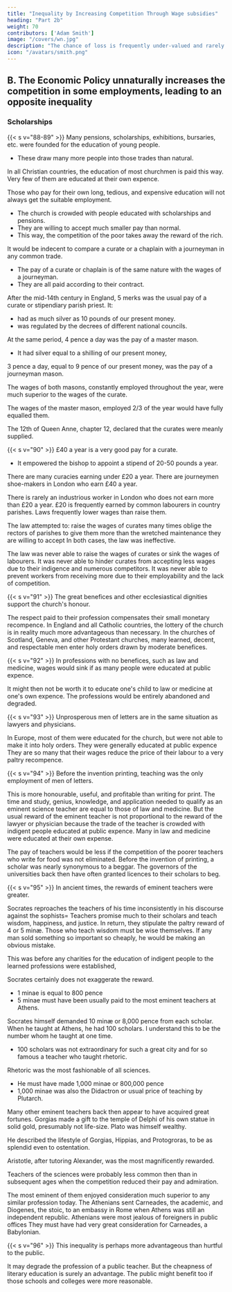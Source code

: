 ```yaml
---
title: "Inequality by Increasing Competition Through Wage subsidies"
heading: "Part 2b"
weight: 70
contributors: ['Adam Smith']
image: "/covers/wn.jpg"
description: "The chance of loss is frequently under-valued and rarely valued more than it is worth"
icon: "/avatars/smith.png"
---
```




## B. The Economic Policy unnaturally increases the competition in some employments, leading to an opposite inequality

<!-- {{< s v="88" >}} It creates an opposite inequality in the employments of labour and stock. -->

### Scholarships

{{< s v="88-89" >}} <!-- It was considered very important that a proper number of  be educated for certain professions. --> Many pensions, scholarships, exhibitions, bursaries, etc. were founded for the education of young people.
- These draw many more people into those trades than natural.

In all Christian countries, the education of most churchmen is paid this way. Very few of them are educated at their own expence.

Those who pay for their own long, tedious, and expensive education will not always get the suitable employment.
- The church is crowded with people educated with scholarships and pensions.
- They are willing to accept much smaller pay than normal.
- This way, the competition of the poor takes away the reward of the rich.

It would be indecent to compare a curate or a chaplain with a journeyman in any common trade.
- The pay of a curate or chaplain is of the same nature with the wages of a journeyman.
- They are all paid according to their contract.

After the mid-14th century in England, 5 merks was the usual pay of a curate or stipendiary parish priest. It:
- had as much silver as 10 pounds of our present money.
- was regulated by the decrees of different national councils.

At the same period, 4 pence a day was the pay of a master mason.
- It had silver equal to a shilling of our present money,

3 pence a day, equal to 9 pence of our present money, was the pay of a journeyman mason.

The wages of both masons, constantly employed throughout the year, were much superior to the wages of the curate.

The wages of the master mason, employed 2/3 of the year would have fully equalled them.

The 12th of Queen Anne, chapter 12, declared that the curates were meanly supplied.


{{< s v="90" >}} £40 a year is a very good pay for a curate.
- It empowered the bishop to appoint a stipend of 20-50 pounds a year.

There are many curacies earning under £20 a year.
There are journeymen shoe-makers in London who earn £40 a year.

There is rarely an industrious worker in London who does not earn more than £20 a year.
£20 is frequently earned by common labourers in country parishes.
Laws frequently lower wages than raise them.

The law attempted to:
raise the wages of curates many times
oblige the rectors of parishes to give them more than the wretched maintenance they are willing to accept
In both cases, the law was ineffective.

The law was never able to raise the wages of curates or sink the wages of labourers.
It was never able to hinder curates from accepting less wages due to their indigence and numerous competitors.
It was never able to prevent workers from receiving more due to their employability and the lack of competition.


{{< s v="91" >}} The great benefices and other ecclesiastical dignities support the church's honour.

The respect paid to their profession compensates their small monetary recompence.
In England and all Catholic countries, the lottery of the church is in reality much more advantageous than necessary.
In the churches of Scotland, Geneva, and other Protestant churches, many learned, decent, and respectable men enter holy orders drawn by moderate benefices.


{{< s v="92" >}} In professions with no benefices, such as law and medicine, wages would sink if as many people were educated at public expence.

It might then not be worth it to educate one's child to law or medicine at one's own expence.
The professions would be entirely abandoned and degraded.


{{< s v="93" >}} Unprosperous men of letters are in the same situation as lawyers and physicians.

In Europe, most of them were educated for the church, but were not able to make it into holy orders.
They were generally educated at public expence
They are so many that their wages reduce the price of their labour to a very paltry recompence.

{{< s v="94" >}} Before the invention printing, teaching was the only employment of men of letters.

This is more honourable, useful, and profitable than writing for print.
The time and study, genius, knowledge, and application needed to qualify as an eminent science teacher are equal to those of law and medicine.
But the usual reward of the eminent teacher is not proportional to the reward of the lawyer or physician because the trade of the teacher is crowded with indigent people educated at public expence.
Many in law and medicine were educated at their own expense.

The pay of teachers would be less if the competition of the poorer teachers who write for food was not eliminated.
Before the invention of printing, a scholar was nearly synonymous to a beggar.
The governors of the universities back then have often granted licences to their scholars to beg.


{{< s v="95" >}} In ancient times, the rewards of eminent teachers were greater.

Socrates reproaches the teachers of his time inconsistently in his discourse against the sophists= 
Teachers promise much to their scholars and teach wisdom, happiness, and justice.
In return, they stipulate the paltry reward of 4 or 5 minæ.
Those who teach wisdom must be wise themselves.
If any man sold something so important so cheaply, he would be making an obvious mistake.

This was before any charities for the education of indigent people to the learned professions were established,

Socrates certainly does not exaggerate the reward.
- 1 minae is equal to 800 pence
- 5 minae must have been usually paid to the most eminent teachers at Athens.

Socrates himself demanded 10 minæ or 8,000 pence from each scholar. When he taught at Athens, he had 100 scholars. I understand this to be the number whom he taught at one time.
- 100 scholars was not extraordinary for such a great city and for so famous a teacher who taught rhetoric.

Rhetoric was the most fashionable of all sciences.
- He must have made 1,000 minae or 800,000 pence
- 1,000 minae was also the Didactron or usual price of teaching by Plutarch.

Many other eminent teachers back then appear to have acquired great fortunes.
Gorgias made a gift to the temple of Delphi of his own statue in solid gold, presumably not life-size.
Plato was himself wealthy.

He described the lifestyle of Gorgias, Hippias, and Protogroras, to be as splendid even to ostentation.

Aristotle, after tutoring Alexander, was the most magnificently rewarded.

Teachers of the sciences were probably less common then than in subsequent ages when the competition reduced their pay and admiration.

The most eminent of them enjoyed consideration much superior to any similar profession today.
The Athenians sent Carneades, the academic, and Diogenes, the stoic, to an embassy in Rome when Athens was still an independent republic.
Athenians were most jealous of foreigners in public offices
They must have had very great consideration for Carneades, a Babylonian.


{{< s v="96" >}}  This inequality is perhaps more advantageous than hurtful to the public.

It may degrade the profession of a public teacher.
But the cheapness of literary education is surely an advantage.
The public might benefit too if those schools and colleges were more reasonable.
